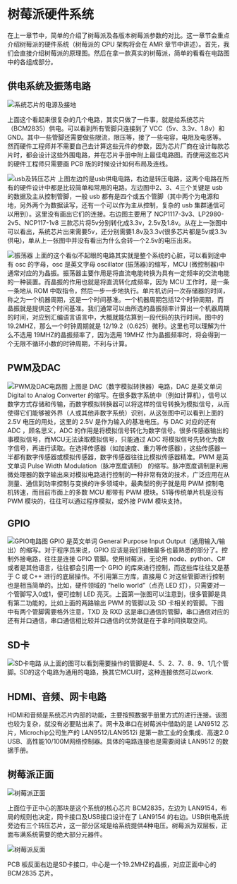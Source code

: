 # 树莓派硬件系统
在上一章节中，简单的介绍了树莓派及各版本树莓派参数的对比。这一章节会重点介绍树莓派的硬件系统（树莓派的 CPU 架构将会在 AMR 章节中讲述）。首先，我们会直接介绍树莓派的原理图。然后在拿一款真实的树莓派，简单的看看在电路图中的各组成部分。

## 供电系统及振荡电路
![系统芯片的电源及接地](../../imgs/sysPower.png)

上面这个看起来很复杂的几个电路，其实只做了一件事，就是给系统芯片（BCM2835）供电。可以看到所有管脚只连接到了 VCC（5v、3.3v、1.8v）和 GND。其中一些管脚还需要做些限流，限压等，接了一些电容，电阻及电感等。然而硬件工程师并不需要自己去计算这些元件的参数，因为芯片厂商在设计每款芯片时，都会设计这些外围电路，并在芯片手册中附上最佳电路图。而使用这些芯片的硬件工程师只需要画 PCB 版的时候设计如何布局及连线。

![usb及转压芯片](../../imgs/usbPower.png)
上图左边的是usb供电电路，右边是转压电路，这两个电路在所有的硬件设计中都是比较简单和常用的电路。左边图中2、3、4三个关键是 usb 的数据及主从控制管脚，一般 usb 都有是四个或五个管脚（其中两个为电源和地，另外两个为数据读写，还有一个可以作为主从控制，复杂的 usb 集群通信可以用到）。这里没有画出它们的连接。右边图主要用了 NCP1117-3v3、LP2980-2v5、NCP117-1v8 三款芯片将5v分别转化成3.3v，2.5v及1.8v。从在上一张图中可以看出，系统芯片出来需要5v，还分别需要1.8v及3.3v(很多芯片都是5v或3.3v供电)，单从上一张图中并没有看出为什么会转一个2.5v的电压出来。

![振荡器](../../imgs/osc.png)
上面的这个看似不起眼的电路其实就是整个系统的心脏，可以看到途中有 osc 的字母，osc 是英文字母 oscillator (振荡器)的缩写，MCU (微控制器)中通常对应的为晶振。振荡器主要作用是将直流电能转换为具有一定频率的交流电能的一种装置。而晶振的作用也就是将直流转化成频率，因为 MCU 工作时，是一条一条地从 ROM 中取指令，然后一步一步地执行。单片机访问一次存储器的时间，称之为一个机器周期，这是一个时间基准。一个机器周期包括12个时钟周期，而晶振就是提供这个时间基准。我们通常可以由所选的晶振频率计算出一个机器周期的时间，对应到汇编语言语言中，大概就能估算到一段代码的执行时间。图中的 19.2MHZ，那么一个时钟周期就是 12/19.2（0.625）微秒。这里也可以理解为什么不选用 19MHZ的晶振频率了，因为选用 19MHZ 作为晶振频率时，将会得到一个无限不循环小数的时钟周期，不利与计算。

## PWM及DAC
![PWM及DAC电路图](../../imgs/pwm.png)
上图是 DAC（数字模拟转换器）电路，DAC 是英文单词 Digital to Analog Converter 的缩写。在很多数字系统中（例如计算机），信号以数字方式存储和传输，而数字模拟转换器可以将这样的信号转换为模拟信号，从而使得它们能够被外界（人或其他非数字系统）识别，从这张图中可以看到上面的 2.5V 电压的用处，这里的 2.5V 是作为输入的基准电压。与 DAC 对应的还有 ADC ，顾名思义，ADC 的作用是将模拟信号转化为数字信号。很多传感器输出的事模拟信号，而MCU无法读取模拟信号，只能通过 ADC 将模拟信号先转化为数字信号，再进行读取。在选择传感器（如加速度、重力等传感器），这些传感器一半都有数字传感器或模拟传感器，数字传感器往往比模拟传感器精准。PWM 是英文单词 Pulse Width Modulation（脉冲宽度调制） 的缩写。脉冲宽度调制是利用微处理器的数字输出来对模拟电路进行控制的一种非常有效的技术，广泛应用在从测量、通信到功率控制与变换的许多领域中。最典型的例子就是用 PWM 控制电机转速，而目前市面上的多数 MCU 都带有 PWM 模块。51等传统单片机是没有 PWM 模块的，往往可以通过程序模拟，或外接 PWM 模块支持。

## GPIO
![GPIO电路图](../../imgs/gpio.png)
GPIO 是英文单词 General Purpose Input Output（通用输入/输出）的缩写。对于程序员来说，GPIO 应该是我们接触最多也最熟悉的部分了。控制外接电路，往往是连接 GPIO 管脚。使用树莓派，无论用 node、python、C# 或者是其他语言，往往都会引用一个 GPIO 的库来进行控制，而这些库往往又是基于 C 或 C++ 进行的底层操作。不引用第三方库，直接用 C 对这些管脚进行控制也是相当简单的。比如，硬件领域的 “hello world”（点亮 LED 灯），只需要对一个管脚写入0或1，便可控制 LED 亮灭。上面第一张图可以注意到，很多管脚是具有第二功能的，比如上面的两路输出 PWM 的管脚以及 SD 卡相关的管脚。下图中有两个管脚需要格外注意，TXD 及 RXD 这是串口通信的管脚，串口通信对应的还有并口通信，串口通信相比较并口通信的优势就是在于拿时间换取空间。

## SD卡
![SD卡电路](../../imgs/sd.png)
从上面的图可以看到需要操作的管脚是4、5、2、7、8、9、1几个管脚。SD的这个电路为通用的电路，换其它MCU时，这种连接依然可以work.

## HDMI、音频、网卡电路
HDMI和音频是系统芯片内部的功能，主要按照数据手册里方式的进行连接。该图也较为复杂，就没有必要贴出来了。网卡及串口在树莓派中借助的是 LAN9512 芯片，Microchip公司生产的 LAN9512/LAN9512i 是第一款工业的全集成、高速2.0 USB、高性能10/100M网络控制器。具体的电路连接也是需要阅读 LAN9512 的数据手册。

## 树莓派正面
![树莓派正面](../../imgs/rasp0.png)

上面位于正中心的那块是这个系统的核心芯片 BCM2835，左边为 LAN9154，布局的规则也决定，网卡接口及USB接口设计在了 LAN9154 的右边。USB供电系统旁边有三个转压芯片，这一部分区域是给系统提供4种电压。树莓派为双层板，正面布满系统需要的绝大部分元器件。

![树莓派反面](../../imgs/rasp1.png)

PCB 板反面右边是SD卡接口，中心是一个19.2MHZ的晶振，对应正面中心的 BCM2835 芯片。
